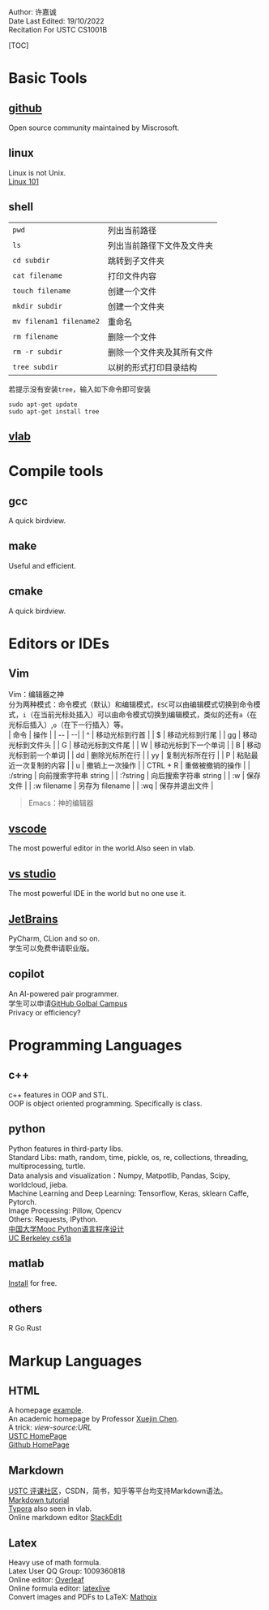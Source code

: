Author: 许嘉诚  
Date Last Edited: 19/10/2022  
Recitation For USTC CS1001B  

[TOC]

# Basic Tools
## [github](https://github.com)
Open source community maintained by Miscrosoft.  

## linux
Linux is not Unix.  
[Linux 101](https://101.lug.ustc.edu.cn/)

## shell
| | |
| -- |-- |
| `pwd` | 列出当前路径 |
| `ls` | 列出当前路径下文件及文件夹 |
| `cd subdir` | 跳转到子文件夹 |
| `cat filename`| 打印文件内容 |
| `touch filename` | 创建一个文件 |
| `mkdir subdir` | 创建一个文件夹 |
| `mv filenam1 filename2` | 重命名 |
| `rm filename` | 删除一个文件 |
| `rm -r subdir` | 删除一个文件夹及其所有文件 |
| `tree subdir` | 以树的形式打印目录结构 |
若提示没有安装`tree`，输入如下命令即可安装

```shell
sudo apt-get update
sudo apt-get install tree
```

## [vlab](https://vlab.ustc.edu.cn)

# Compile tools
## gcc
A quick birdview.

## make
Useful and efficient.

## cmake
A quick birdview.

# Editors or IDEs
## Vim
Vim：编辑器之神  
分为两种模式：命令模式（默认）和编辑模式，`ESC`可以由编辑模式切换到命令模式，`i`（在当前光标处插入）可以由命令模式切换到编辑模式，类似的还有`a`（在光标后插入）,`o`（在下一行插入）等。  
| 命令 | 操作 |
| -- | --|
| ^ | 移动光标到行首 |
| $ | 移动光标到行尾 |
| gg | 移动光标到文件头 |
| G | 移动光标到文件尾 |
| W | 移动光标到下一个单词 |
| B | 移动光标到前一个单词 |
| dd | 删除光标所在行 |
| yy | 复制光标所在行 |
| P | 粘贴最近一次复制的内容 |
| u | 撤销上一次操作 |
| CTRL + R | 重做被撤销的操作 |
| :/string | 向前搜索字符串 string |
| :?string | 向后搜索字符串 string |
| :w | 保存文件 |
| :w filename | 另存为 filename |
| :wq | 保存并退出文件 |


> Emacs：神的编辑器

## [vscode](https://code.visualstudio.com/)
The most powerful editor in the world.Also seen in vlab.

## [vs studio](https://visualstudio.microsoft.com/zh-hans/vs/)
The most powerful IDE in the world but no one use it.


## [JetBrains](https://www.jetbrains.com/)
PyCharm, CLion and so on.  
学生可以免费申请职业版。

## copilot
An AI-powered pair programmer.  
学生可以申请[GitHub Golbal Campus](https://education.github.com/globalcampus/student)  
Privacy or efficiency?

# Programming Languages
## c++
c++ features in OOP and STL.  
OOP is object oriented programming. Specifically is class.  


## python
Python features in third-party libs.  
Standard Libs: math, random, time, pickle, os, re, collections, threading, multiprocessing, turtle.  
Data analysis and visualization：Numpy, Matpotlib, Pandas, Scipy, worldcloud, jieba.  
Machine Learning and Deep Learning: Tensorflow, Keras, sklearn Caffe, Pytorch.  
Image Processing: Pillow, Opencv  
Others: Requests, IPython.  
[中国大学Mooc Python语言程序设计](https://www.icourse163.org/course/BIT-268001?tid=1467117627#/learn/announce)  
[UC Berkeley cs61a](https://cs61a.org/)  


## matlab
[Install](https://zbh.ustc.edu.cn/zbh.php) for free.  

## others
R Go Rust  

# Markup Languages
## HTML
A homepage [example](https://sx4.oyyandwjw.cn/).  
An academic homepage by Professor [Xuejin Chen](http://staff.ustc.edu.cn/~xjchen99).  
A trick: *view-source:URL*  
[USTC HomePage](http://home.ustc.edu.cn)  
[Github HomePage](https://pages.github.com/)  

## Markdown
[USTC 评课社区](https://icourse.club/)，CSDN，简书，知乎等平台均支持Markdown语法。  
[Markdown tutorial](https://markdown.com.cn/)  
[Typora](https://typoraio.cn/) also seen in vlab.  
Online markdown editor [StackEdit](https://stackedit.cn/)  

## Latex
Heavy use of math formula.  
Latex User QQ Group: 1009360818  
Online editor: [Overleaf](https://www.overleaf.com/)  
Online formula editor: [latexlive](https://www.latexlive.com/)  
Convert images and PDFs to LaTeX: [Mathpix](https://mathpix.com/)  